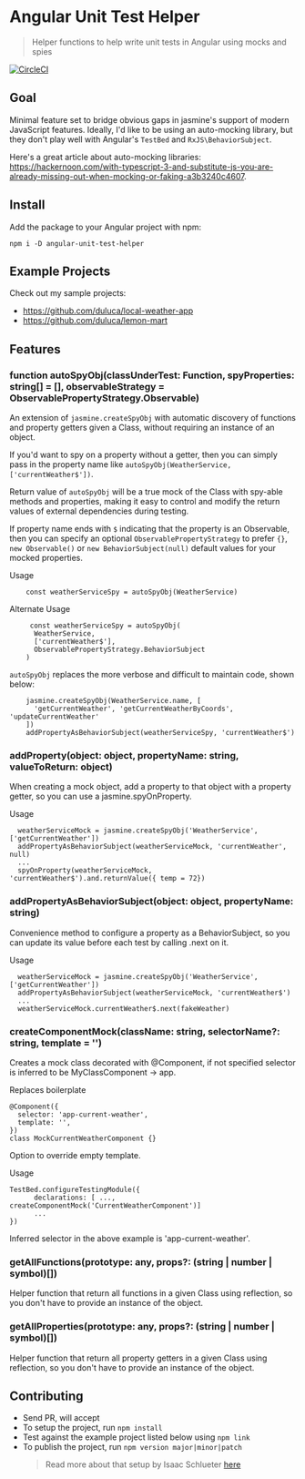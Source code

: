 # Angular Unit Test Helper

> Helper functions to help write unit tests in Angular using mocks and spies

[![CircleCI](https://circleci.com/gh/duluca/angular-unit-test-helper.svg?style=svg)](https://circleci.com/gh/duluca/angular-unit-test-helper)

## Goal

Minimal feature set to bridge obvious gaps in jasmine's support of modern JavaScript features. Ideally, I'd like to be using an auto-mocking library, but they don't play well with Angular's `TestBed` and `RxJS\BehaviorSubject`.

Here's a great article about auto-mocking libraries: https://hackernoon.com/with-typescript-3-and-substitute-js-you-are-already-missing-out-when-mocking-or-faking-a3b3240c4607.

## Install

Add the package to your Angular project with npm:

```
npm i -D angular-unit-test-helper
```

## Example Projects

Check out my sample projects:

- https://github.com/duluca/local-weather-app
- https://github.com/duluca/lemon-mart

## Features

### function autoSpyObj(classUnderTest: Function, spyProperties: string[] = [], observableStrategy = ObservablePropertyStrategy.Observable)

An extension of `jasmine.createSpyObj` with automatic discovery of functions and property getters given a Class, without requiring an instance of an object.

If you'd want to spy on a property without a getter, then you can simply pass in the property name like `autoSpyObj(WeatherService, ['currentWeather$'])`.

Return value of `autoSpyObj` will be a true mock of the Class with spy-able methods and properties, making it easy to control and modify the return values of external dependencies during testing.

If property name ends with `$` indicating that the property is an Observable, then you can specify an optional `ObservablePropertyStrategy` to prefer `{}`, `new Observable()` or `new BehaviorSubject(null)` default values for your mocked properties.

Usage

```
    const weatherServiceSpy = autoSpyObj(WeatherService)
```

Alternate Usage

```
     const weatherServiceSpy = autoSpyObj(
      WeatherService,
      ['currentWeather$'],
      ObservablePropertyStrategy.BehaviorSubject
    )
```

`autoSpyObj` replaces the more verbose and difficult to maintain code, shown below:

```
    jasmine.createSpyObj(WeatherService.name, [
      'getCurrentWeather', 'getCurrentWeatherByCoords', 'updateCurrentWeather'
    ])
    addPropertyAsBehaviorSubject(weatherServiceSpy, 'currentWeather$')
```

### addProperty(object: object, propertyName: string, valueToReturn: object)

When creating a mock object, add a property to that object with a property getter, so you can use a jasmine.spyOnProperty.

Usage

```
  weatherServiceMock = jasmine.createSpyObj('WeatherService', ['getCurrentWeather'])
  addPropertyAsBehaviorSubject(weatherServiceMock, 'currentWeather', null)
  ...
  spyOnProperty(weatherServiceMock, 'currentWeather$').and.returnValue({ temp = 72})
```

### addPropertyAsBehaviorSubject(object: object, propertyName: string)

Convenience method to configure a property as a BehaviorSubject, so you can update its value before each test by calling .next on it.

Usage

```
  weatherServiceMock = jasmine.createSpyObj('WeatherService', ['getCurrentWeather'])
  addPropertyAsBehaviorSubject(weatherServiceMock, 'currentWeather$')
  ...
  weatherServiceMock.currentWeather$.next(fakeWeather)
```

### createComponentMock(className: string, selectorName?: string, template = '')

Creates a mock class decorated with @Component, if not specified selector is inferred to be MyClassComponent -> app.

Replaces boilerplate

```
@Component({
  selector: 'app-current-weather',
  template: '',
})
class MockCurrentWeatherComponent {}
```

Option to override empty template.

Usage

```
TestBed.configureTestingModule({
      declarations: [ ..., createComponentMock('CurrentWeatherComponent')]
      ...
})
```

Inferred selector in the above example is 'app-current-weather'.

### getAllFunctions(prototype: any, props?: (string | number | symbol)[])

Helper function that return all functions in a given Class using reflection, so you don't have to provide an instance of the object.

### getAllProperties(prototype: any, props?: (string | number | symbol)[])

Helper function that return all property getters in a given Class using reflection, so you don't have to provide an instance of the object.

## Contributing

- Send PR, will accept
- To setup the project, run `npm install`
- Test against the example project listed below using `npm link`
- To publish the project, run `npm version major|minor|patch`
  > Read more about that setup by Isaac Schlueter [here](https://blog.npmjs.org/post/184553141742/easy-automatic-npm-publishes)

